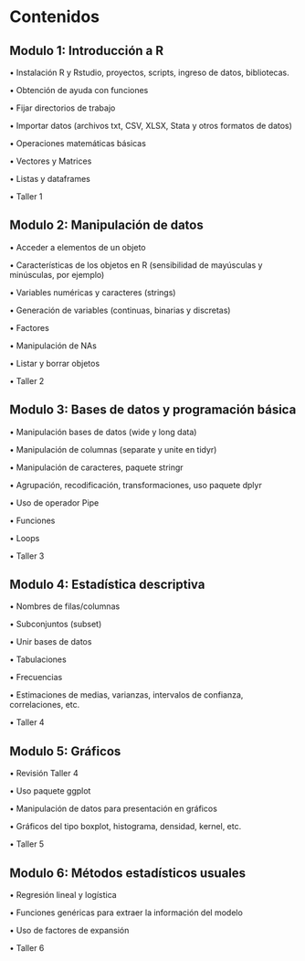 # Contenidos


## Modulo 1: Introducción a R 
• Instalación R y Rstudio, proyectos, scripts, ingreso de datos, bibliotecas. 

• Obtención de ayuda con funciones 

• Fijar directorios de trabajo 

• Importar datos (archivos txt, CSV, XLSX, Stata y otros formatos de datos) 

• Operaciones matemáticas básicas 

• Vectores y Matrices 

• Listas y dataframes 

• Taller 1 
 
## Modulo 2: Manipulación de datos 

• Acceder a elementos de un objeto 

• Características de los objetos en R (sensibilidad de mayúsculas y minúsculas, por ejemplo) 

• Variables numéricas y caracteres (strings) 

• Generación de variables (continuas, binarias y discretas) 

• Factores 

• Manipulación de NAs 

• Listar y borrar objetos 

• Taller 2 
 
## Modulo 3: Bases de datos y programación básica 

• Manipulación bases de datos (wide y long data) 

• Manipulación de columnas (separate y unite en tidyr) 

• Manipulación de caracteres, paquete stringr 

• Agrupación, recodificación, transformaciones, uso paquete dplyr 

• Uso de operador Pipe 

• Funciones 

• Loops 

• Taller 3 
 
## Modulo 4: Estadística descriptiva 
• Nombres de filas/columnas 

• Subconjuntos (subset) 

• Unir bases de datos 

• Tabulaciones 

• Frecuencias 

• Estimaciones de medias, varianzas, intervalos de confianza, correlaciones, etc. 

• Taller 4 
 
## Modulo 5: Gráficos 

• Revisión Taller 4 

• Uso paquete ggplot 

• Manipulación de datos para presentación en gráficos 

• Gráficos del tipo boxplot, histograma, densidad, kernel, etc. 

• Taller 5 
 
## Modulo 6: Métodos estadísticos usuales 
• Regresión lineal y logística 

• Funciones genéricas para extraer la información del modelo 

• Uso de factores de expansión 

• Taller 6 
 
